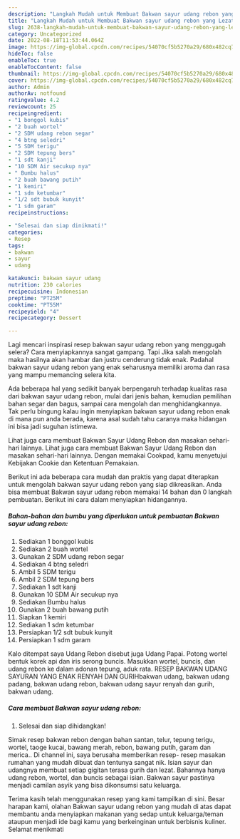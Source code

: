 ```yaml
---
description: "Langkah Mudah untuk Membuat Bakwan sayur udang rebon yang Lezat, Buat Buka Puasa Enak"
title: "Langkah Mudah untuk Membuat Bakwan sayur udang rebon yang Lezat, Buat Buka Puasa Enak"
slug: 2638-langkah-mudah-untuk-membuat-bakwan-sayur-udang-rebon-yang-lezat-buat-buka-puasa-enak
category: Uncategorized
date: 2022-08-18T11:53:44.064Z
image: https://img-global.cpcdn.com/recipes/54070cf5b5270a29/680x482cq70/bakwan-sayur-udang-rebon-foto-resep-utama.jpg
hideToc: false
enableToc: true
enableTocContent: false
thumbnail: https://img-global.cpcdn.com/recipes/54070cf5b5270a29/680x482cq70/bakwan-sayur-udang-rebon-foto-resep-utama.jpg
cover: https://img-global.cpcdn.com/recipes/54070cf5b5270a29/680x482cq70/bakwan-sayur-udang-rebon-foto-resep-utama.jpg
author: Admin
authorAv: notfound
ratingvalue: 4.2
reviewcount: 25
recipeingredient:
- "1 bonggol kubis"
- "2 buah wortel"
- "2 SDM udang rebon segar"
- "4 btng seledri"
- "5 SDM terigu"
- "2 SDM tepung bers"
- "1 sdt kanji"
- "10 SDM Air secukup nya"
- " Bumbu halus"
- "2 buah bawang putih"
- "1 kemiri"
- "1 sdm ketumbar"
- "1/2 sdt bubuk kunyit"
- "1 sdm garam"
recipeinstructions:

- "Selesai dan siap dinikmati!"
categories:
- Resep
tags:
- bakwan
- sayur
- udang

katakunci: bakwan sayur udang 
nutrition: 230 calories
recipecuisine: Indonesian
preptime: "PT25M"
cooktime: "PT55M"
recipeyield: "4"
recipecategory: Dessert

---
```



Lagi mencari inspirasi resep bakwan sayur udang rebon yang menggugah selera? Cara menyiapkannya sangat gampang. Tapi Jika salah mengolah maka hasilnya akan hambar dan justru cenderung tidak enak. Padahal bakwan sayur udang rebon yang enak seharusnya memiliki aroma dan rasa yang mampu memancing selera kita.


Ada beberapa hal yang sedikit banyak berpengaruh terhadap kualitas rasa dari bakwan sayur udang rebon, mulai dari jenis bahan, kemudian pemilihan bahan segar dan bagus, sampai cara mengolah dan menghidangkannya. Tak perlu bingung kalau ingin menyiapkan bakwan sayur udang rebon enak di mana pun anda berada, karena asal sudah tahu caranya maka hidangan ini bisa jadi suguhan istimewa.

Lihat juga cara membuat Bakwan Sayur Udang Rebon dan masakan sehari-hari lainnya. Lihat juga cara membuat Bakwan Sayur Udang Rebon dan masakan sehari-hari lainnya. Dengan memakai Cookpad, kamu menyetujui Kebijakan Cookie dan Ketentuan Pemakaian.


Berikut ini ada beberapa cara mudah dan praktis yang dapat diterapkan untuk mengolah bakwan sayur udang rebon yang siap dikreasikan. Anda bisa membuat Bakwan sayur udang rebon memakai 14 bahan dan 0 langkah pembuatan. Berikut ini cara dalam menyiapkan hidangannya.

<!--inarticleads1-->

##### Bahan-bahan dan bumbu yang diperlukan untuk pembuatan Bakwan sayur udang rebon:

1. Sediakan 1 bonggol kubis
1. Sediakan 2 buah wortel
1. Gunakan 2 SDM udang rebon segar
1. Sediakan 4 btng seledri
1. Ambil 5 SDM terigu
1. Ambil 2 SDM tepung bers
1. Sediakan 1 sdt kanji
1. Gunakan 10 SDM Air secukup nya
1. Sediakan  Bumbu halus
1. Gunakan 2 buah bawang putih
1. Siapkan 1 kemiri
1. Sediakan 1 sdm ketumbar
1. Persiapkan 1/2 sdt bubuk kunyit
1. Persiapkan 1 sdm garam


Kalo ditempat saya Udang Rebon disebut juga Udang Papai. Potong wortel bentuk korek api dan iris serong buncis. Masukkan wortel, buncis, dan udang rebon ke dalam adonan tepung, aduk rata. RESEP BAKWAN UDANG SAYURAN YANG ENAK RENYAH DAN GURIHbakwan udang, bakwan udang padang, bakwan udang rebon, bakwan udang sayur renyah dan gurih, bakwan udang. 

<!--inarticleads2-->

##### Cara membuat Bakwan sayur udang rebon:


1. Selesai dan siap dihidangkan!

Simak resep bakwan rebon dengan bahan santan, telur, tepung terigu, wortel, taoge kucai, bawang merah, rebon, bawang putih, garam dan merica.. Di channel ini, saya berusaha memberikan resep- resep masakan rumahan yang mudah dibuat dan tentunya sangat nik. Isian sayur dan udangnya membuat setiap gigitan terasa gurih dan lezat. Bahannya hanya udang rebon, wortel, dan buncis sebagai isian. Bakwan sayur pastinya menjadi camilan asyik yang bisa dikonsumsi satu keluarga. 

Terima kasih telah menggunakan resep yang kami tampilkan di sini. Besar harapan kami, olahan Bakwan sayur udang rebon yang mudah di atas dapat membantu anda menyiapkan makanan yang sedap untuk keluarga/teman ataupun menjadi ide bagi kamu yang berkeinginan untuk berbisnis kuliner. Selamat menikmati
